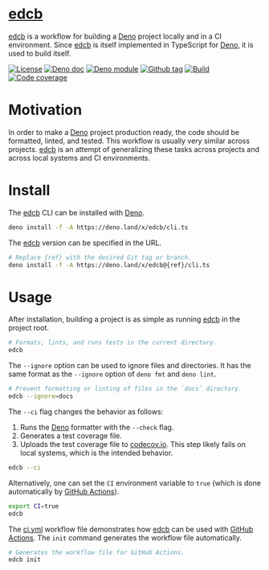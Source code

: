# [edcb]

[edcb] is a workflow for building a [Deno] project locally and in a CI
environment. Since [edcb] is itself implemented in TypeScript for [Deno], it is
used to build itself.

[![License][license-shield]](LICENSE) [![Deno doc][deno-doc-shield]][deno-doc]
[![Deno module][deno-land-shield]][deno-land]
[![Github tag][github-shield]][github] [![Build][build-shield]][build]
[![Code coverage][coverage-shield]][coverage]

# Motivation

In order to make a [Deno] project production ready, the code should be
formatted, linted, and tested. This workflow is usually very similar across
projects. [edcb] is an attempt of generalizing these tasks across projects and
across local systems and CI environments.

# Install

The [edcb] CLI can be installed with [Deno].

```sh
deno install -f -A https://deno.land/x/edcb/cli.ts
```

The [edcb] version can be specified in the URL.

```sh
# Replace {ref} with the desired Git tag or branch.
deno install -f -A https://deno.land/x/edcb@{ref}/cli.ts
```

# Usage

After installation, building a project is as simple as running [edcb] in the
project root.

```sh
# Formats, lints, and runs tests in the current directory.
edcb
```

The `--ignore` option can be used to ignore files and directories. It has the
same format as the `--ignore` option of `deno fmt` and `deno lint`.

```sh
# Prevent formatting or linting of files in the `docs` directory.
edcb --ignore=docs
```

The `--ci` flag changes the behavior as follows:

1. Runs the [Deno] formatter with the `--check` flag.
2. Generates a test coverage file.
3. Uploads the test coverage file to [codecov.io]. This step likely fails on
   local systems, which is the intended behavior.

```sh
edcb --ci
```

Alternatively, one can set the `CI` environment variable to `true` (which is
done automatically by [GitHub Actions]).

```sh
export CI=true
edcb
```

The [ci.yml](.github/workflows/ci.yml) workflow file demonstrates how [edcb] can
be used with [GitHub Actions]. The `init` command generates the workflow file
automatically.

```sh
# Generates the workflow file for GitHub Actions.
edcb init
```

[edcb]: #
[Deno]: https://deno.land
[GitHub Actions]: https://github.com/features/actions
[codecov.io]: https://codecov.io
[answer.ts]: answer.ts

<!-- badges -->

[github]: https://github.com/eibens/edcb
[github-shield]: https://img.shields.io/github/v/tag/eibens/edcb?label&logo=github
[coverage-shield]: https://img.shields.io/codecov/c/github/eibens/edcb?logo=codecov&label
[license-shield]: https://img.shields.io/github/license/eibens/edcb?color=informational
[coverage]: https://codecov.io/gh/eibens/edcb
[build]: https://github.com/eibens/edcb/actions/workflows/ci.yml
[build-shield]: https://img.shields.io/github/workflow/status/eibens/edcb/ci?logo=github&label
[deno-doc]: https://doc.deno.land/https/deno.land/x/edcb/example.ts
[deno-doc-shield]: https://img.shields.io/badge/doc-informational?logo=deno
[deno-land]: https://deno.land/x/edcb
[deno-land-shield]: https://img.shields.io/badge/x/edcb-informational?logo=deno&label
